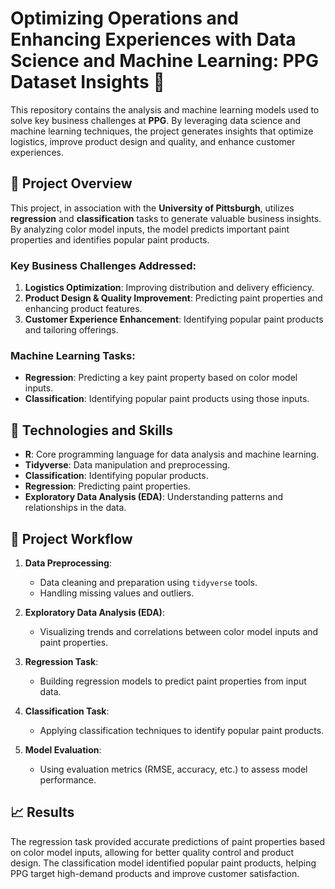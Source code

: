 # Optimizing Operations and Enhancing Experiences with Data Science and Machine Learning: PPG Dataset Insights 🎨

This repository contains the analysis and machine learning models used to solve key business challenges at **PPG**. By leveraging data science and machine learning techniques, the project generates insights that optimize logistics, improve product design and quality, and enhance customer experiences.

## 📝 Project Overview

This project, in association with the **University of Pittsburgh**, utilizes **regression** and **classification** tasks to generate valuable business insights. By analyzing color model inputs, the model predicts important paint properties and identifies popular paint products.

### Key Business Challenges Addressed:
1. **Logistics Optimization**: Improving distribution and delivery efficiency.
2. **Product Design & Quality Improvement**: Predicting paint properties and enhancing product features.
3. **Customer Experience Enhancement**: Identifying popular paint products and tailoring offerings.

### Machine Learning Tasks:
- **Regression**: Predicting a key paint property based on color model inputs.
- **Classification**: Identifying popular paint products using those inputs.

## 🔧 Technologies and Skills

- **R**: Core programming language for data analysis and machine learning.
- **Tidyverse**: Data manipulation and preprocessing.
- **Classification**: Identifying popular products.
- **Regression**: Predicting paint properties.
- **Exploratory Data Analysis (EDA)**: Understanding patterns and relationships in the data.

## 🚀 Project Workflow

1. **Data Preprocessing**:
   - Data cleaning and preparation using `tidyverse` tools.
   - Handling missing values and outliers.

2. **Exploratory Data Analysis (EDA)**:
   - Visualizing trends and correlations between color model inputs and paint properties.

3. **Regression Task**:
   - Building regression models to predict paint properties from input data.

4. **Classification Task**:
   - Applying classification techniques to identify popular paint products.

5. **Model Evaluation**:
   - Using evaluation metrics (RMSE, accuracy, etc.) to assess model performance.

## 📈 Results

The regression task provided accurate predictions of paint properties based on color model inputs, allowing for better quality control and product design. The classification model identified popular paint products, helping PPG target high-demand products and improve customer satisfaction.
